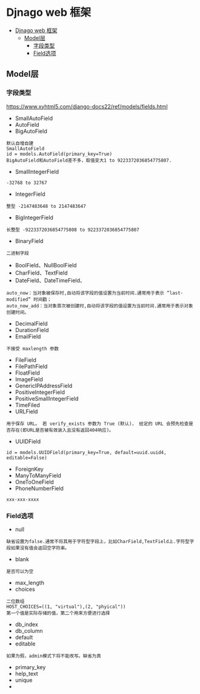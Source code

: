 # Djnago web 框架
<!-- TOC -->

- [Djnago web 框架](#djnago-web-%e6%a1%86%e6%9e%b6)
  - [Model层](#model%e5%b1%82)
    - [字段类型](#%e5%ad%97%e6%ae%b5%e7%b1%bb%e5%9e%8b)
    - [Field选项](#field%e9%80%89%e9%a1%b9)

<!-- /TOC -->
## Model层

### 字段类型
https://www.xyhtml5.com/django-docs22/ref/models/fields.html

* SmallAutoField
* AutoField 
* BigAutoField
```
默认自增自建
SmallAutoField
id = models.AutoField(primary_key=True)
BigAutoField和AutoField差不多，取值变大1 to 9223372036854775807.
```

* SmallIntegerField
```
-32768 to 32767
```
* IntegerField
```
整型 -2147483648 to 2147483647
```

* BigIntegerField 
```
长整型 -9223372036854775808 to 9223372036854775807
```
* BinaryField
```
二进制字段
```
* BoolField、NullBoolField
* CharField、TextField
* DateField、DateTimeField、
```
auto_now：当对象被保存时,自动将该字段的值设置为当前时间.通常用于表示 “last-modified” 时间戳；
auto_now_add：当对象首次被创建时,自动将该字段的值设置为当前时间.通常用于表示对象创建时间。
```
* DecimalField
* DurationField
* EmailField
```
不接受 maxlength 参数
```
* FileField
* FilePathField
* FloatField
* ImageField
* GenericIPAddressField
* PositiveIntegerField
* PositiveSmallIntegerField
* TimeFiled
* URLField
```
用于保存 URL。 若 verify_exists 参数为 True (默认)， 给定的 URL 会预先检查是否存在(即URL是否被有效装入且没有返回404响应)。
```
* UUIDField
```
id = models.UUIDField(primary_key=True, default=uuid.uuid4, editable=False)
```
* ForeignKey
* ManyToManyField
* OneToOneField
* PhoneNumberField
```
xxx-xxx-xxxx
```

### Field选项
* null
```
缺省设置为false.通常不将其用于字符型字段上，比如CharField,TextField上.字符型字段如果没有值会返回空字符串。
```
* blank
```
是否可以为空
```
* max_length
* choices
```
二位数组
HOST_CHOICES=((1, "virtual"),(2, "phyical"))
第一个值是实际存储的值，第二个用来方便进行选择
```
* db_index
* db_column
* default
* editable

```
如果为假，admin模式下将不能改写。缺省为真
```
* primary_key
* help_text
* unique
* 
